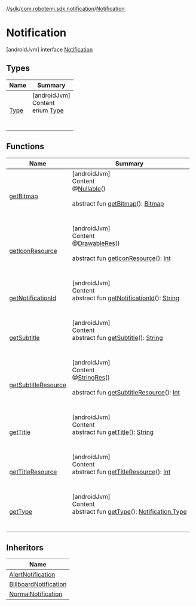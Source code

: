 //[sdk](../../../index.md)/[com.robotemi.sdk.notification](../index.md)/[Notification](index.md)



# Notification  
 [androidJvm] interface [Notification](index.md)   


## Types  
  
|  Name |  Summary | 
|---|---|
| <a name="com.robotemi.sdk.notification/Notification.Type///PointingToDeclaration/"></a>[Type](-type/index.md)| <a name="com.robotemi.sdk.notification/Notification.Type///PointingToDeclaration/"></a>[androidJvm]  <br>Content  <br>enum [Type](-type/index.md)  <br><br><br>|


## Functions  
  
|  Name |  Summary | 
|---|---|
| <a name="com.robotemi.sdk.notification/Notification/getBitmap/#/PointingToDeclaration/"></a>[getBitmap](get-bitmap.md)| <a name="com.robotemi.sdk.notification/Notification/getBitmap/#/PointingToDeclaration/"></a>[androidJvm]  <br>Content  <br>@[Nullable](https://developer.android.com/reference/kotlin/androidx/annotation/Nullable.html)()  <br>  <br>abstract fun [getBitmap](get-bitmap.md)(): [Bitmap](https://developer.android.com/reference/kotlin/android/graphics/Bitmap.html)  <br><br><br>|
| <a name="com.robotemi.sdk.notification/Notification/getIconResource/#/PointingToDeclaration/"></a>[getIconResource](get-icon-resource.md)| <a name="com.robotemi.sdk.notification/Notification/getIconResource/#/PointingToDeclaration/"></a>[androidJvm]  <br>Content  <br>@[DrawableRes](https://developer.android.com/reference/kotlin/androidx/annotation/DrawableRes.html)()  <br>  <br>abstract fun [getIconResource](get-icon-resource.md)(): [Int](https://kotlinlang.org/api/latest/jvm/stdlib/kotlin/-int/index.html)  <br><br><br>|
| <a name="com.robotemi.sdk.notification/Notification/getNotificationId/#/PointingToDeclaration/"></a>[getNotificationId](get-notification-id.md)| <a name="com.robotemi.sdk.notification/Notification/getNotificationId/#/PointingToDeclaration/"></a>[androidJvm]  <br>Content  <br>abstract fun [getNotificationId](get-notification-id.md)(): [String](https://developer.android.com/reference/kotlin/java/lang/String.html)  <br><br><br>|
| <a name="com.robotemi.sdk.notification/Notification/getSubtitle/#/PointingToDeclaration/"></a>[getSubtitle](get-subtitle.md)| <a name="com.robotemi.sdk.notification/Notification/getSubtitle/#/PointingToDeclaration/"></a>[androidJvm]  <br>Content  <br>abstract fun [getSubtitle](get-subtitle.md)(): [String](https://developer.android.com/reference/kotlin/java/lang/String.html)  <br><br><br>|
| <a name="com.robotemi.sdk.notification/Notification/getSubtitleResource/#/PointingToDeclaration/"></a>[getSubtitleResource](get-subtitle-resource.md)| <a name="com.robotemi.sdk.notification/Notification/getSubtitleResource/#/PointingToDeclaration/"></a>[androidJvm]  <br>Content  <br>@[StringRes](https://developer.android.com/reference/kotlin/androidx/annotation/StringRes.html)()  <br>  <br>abstract fun [getSubtitleResource](get-subtitle-resource.md)(): [Int](https://kotlinlang.org/api/latest/jvm/stdlib/kotlin/-int/index.html)  <br><br><br>|
| <a name="com.robotemi.sdk.notification/Notification/getTitle/#/PointingToDeclaration/"></a>[getTitle](get-title.md)| <a name="com.robotemi.sdk.notification/Notification/getTitle/#/PointingToDeclaration/"></a>[androidJvm]  <br>Content  <br>abstract fun [getTitle](get-title.md)(): [String](https://developer.android.com/reference/kotlin/java/lang/String.html)  <br><br><br>|
| <a name="com.robotemi.sdk.notification/Notification/getTitleResource/#/PointingToDeclaration/"></a>[getTitleResource](get-title-resource.md)| <a name="com.robotemi.sdk.notification/Notification/getTitleResource/#/PointingToDeclaration/"></a>[androidJvm]  <br>Content  <br>abstract fun [getTitleResource](get-title-resource.md)(): [Int](https://kotlinlang.org/api/latest/jvm/stdlib/kotlin/-int/index.html)  <br><br><br>|
| <a name="com.robotemi.sdk.notification/Notification/getType/#/PointingToDeclaration/"></a>[getType](get-type.md)| <a name="com.robotemi.sdk.notification/Notification/getType/#/PointingToDeclaration/"></a>[androidJvm]  <br>Content  <br>abstract fun [getType](get-type.md)(): [Notification.Type](-type/index.md)  <br><br><br>|


## Inheritors  
  
|  Name | 
|---|
| <a name="com.robotemi.sdk.notification/AlertNotification///PointingToDeclaration/"></a>[AlertNotification](../-alert-notification/index.md)|
| <a name="com.robotemi.sdk.notification/BillboardNotification///PointingToDeclaration/"></a>[BillboardNotification](../-billboard-notification/index.md)|
| <a name="com.robotemi.sdk.notification/NormalNotification///PointingToDeclaration/"></a>[NormalNotification](../-normal-notification/index.md)|

